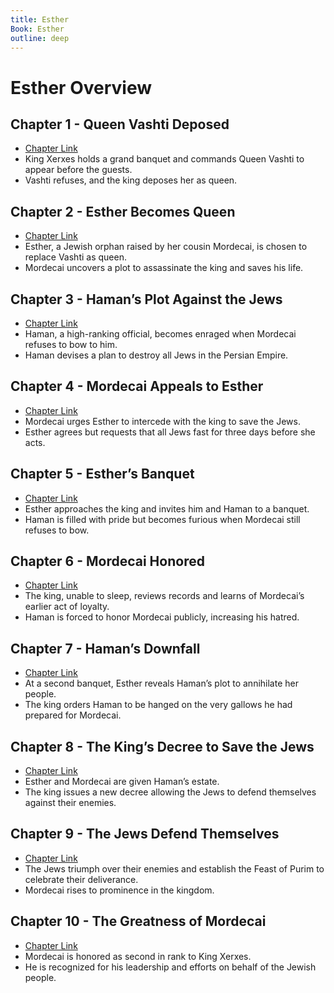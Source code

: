 ```yaml
---
title: Esther
Book: Esther
outline: deep
---
```


# Esther Overview

## Chapter 1 - Queen Vashti Deposed
- [Chapter Link](./esth-1)
- King Xerxes holds a grand banquet and commands Queen Vashti to appear before the guests.
- Vashti refuses, and the king deposes her as queen.

## Chapter 2 - Esther Becomes Queen
- [Chapter Link](./esth-2)
- Esther, a Jewish orphan raised by her cousin Mordecai, is chosen to replace Vashti as queen.
- Mordecai uncovers a plot to assassinate the king and saves his life.

## Chapter 3 - Haman’s Plot Against the Jews
- [Chapter Link](./esth-3)
- Haman, a high-ranking official, becomes enraged when Mordecai refuses to bow to him.
- Haman devises a plan to destroy all Jews in the Persian Empire.

## Chapter 4 - Mordecai Appeals to Esther
- [Chapter Link](./esth-4)
- Mordecai urges Esther to intercede with the king to save the Jews.
- Esther agrees but requests that all Jews fast for three days before she acts.

## Chapter 5 - Esther’s Banquet
- [Chapter Link](./esth-5)
- Esther approaches the king and invites him and Haman to a banquet.
- Haman is filled with pride but becomes furious when Mordecai still refuses to bow.

## Chapter 6 - Mordecai Honored
- [Chapter Link](./esth-6)
- The king, unable to sleep, reviews records and learns of Mordecai’s earlier act of loyalty.
- Haman is forced to honor Mordecai publicly, increasing his hatred.

## Chapter 7 - Haman’s Downfall
- [Chapter Link](./esth-7)
- At a second banquet, Esther reveals Haman’s plot to annihilate her people.
- The king orders Haman to be hanged on the very gallows he had prepared for Mordecai.

## Chapter 8 - The King’s Decree to Save the Jews
- [Chapter Link](./esth-8)
- Esther and Mordecai are given Haman’s estate.
- The king issues a new decree allowing the Jews to defend themselves against their enemies.

## Chapter 9 - The Jews Defend Themselves
- [Chapter Link](./esth-9)
- The Jews triumph over their enemies and establish the Feast of Purim to celebrate their deliverance.
- Mordecai rises to prominence in the kingdom.

## Chapter 10 - The Greatness of Mordecai
- [Chapter Link](./esth-10)
- Mordecai is honored as second in rank to King Xerxes.
- He is recognized for his leadership and efforts on behalf of the Jewish people.
